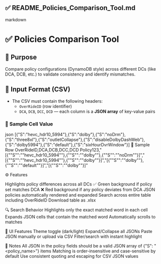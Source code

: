 ## ✅ README_Policies_Comparison_Tool.md

markdown
# ✅ Policies Comparison Tool

## 📌 Purpose
Compare policy configurations (DynamoDB style) across different DCs (like DCA, DCB, etc.) to validate consistency and identify mismatches.

## 📂 Input Format (CSV)

- The CSV must contain the following headers:
  - `OverRideID` (row identifier)
  - `DCA`, `DCB`, `DCC`, `DCD` — each column is a **JSON array** of key-value pairs

### 🧾 Sample Cell Value
json
[{"S":"hevc_hdr10_5994"},{"S":"dolby"},{"S":"noDrm"},{"S":"three8xl"},{"S":"outletCollapse"},{"S":"disableDolbyDashWeb"},{"S":"dolby5994"},{"S":"default"},{"S":"sixHourDvrWindow"}]
🧾 Sample Row
OverRideID,DCA,DCB,DCC,DCD
Policy123,"[{""S"":""hevc_hdr10_5994""},{""S"":""dolby""},{""S"":""noDrm""}]","[{""S"":""hevc_hdr10_5994""},{""S"":""dolby""}]","[{""S"":""dolby""},{""S"":""default""}]","[{""S"":""dolby""}]"

⚙️ Features

Highlights policy differences across all DCs
  ✅ Green background if policy set matches DCA
  ❌ Red background if any policy deviates from DCA
  JSON policies automatically rendered and expanded
  Search across entire table including OverRideID
  Download table as .xlsx

🔍 Search Behavior
  Highlights only the exact matched word in each cell
  Expands JSON cells that contain the matched word
  Automatically scrolls to matches

🎨 UI Features
  Theme toggle (dark/light)
  Expand/Collapse all JSONs
  Paste JSON manually or upload via CSV
  Filter/search with instant highlight

🧠 Notes
  All JSON in the policy fields should be a valid JSON array of {"S": "<policy_name>"} items
  Matching is order-insensitive and case-sensitive by default
  Use consistent quoting and escaping for CSV JSON values


